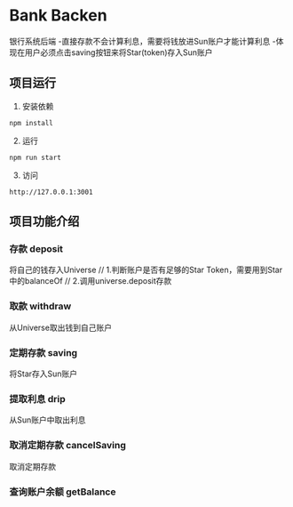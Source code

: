 # Bank Backen

银行系统后端
-直接存款不会计算利息，需要将钱放进Sun账户才能计算利息
-体现在用户必须点击saving按钮来将Star(token)存入Sun账户

## 项目运行

1. 安装依赖

```
npm install
```

2. 运行

```
npm run start
```

3. 访问

```
http://127.0.0.1:3001
```

## 项目功能介绍

### 存款 deposit

将自己的钱存入Universe
// 1.判断账户是否有足够的Star Token，需要用到Star中的balanceOf 
// 2.调用universe.deposit存款

### 取款 withdraw

从Universe取出钱到自己账户

### 定期存款 saving

将Star存入Sun账户

### 提取利息 drip

从Sun账户中取出利息

### 取消定期存款 cancelSaving

取消定期存款

### 查询账户余额 getBalance
